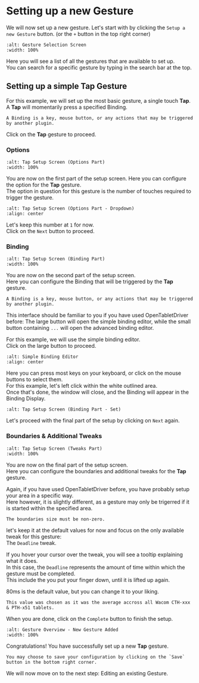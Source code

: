 # Setting up a new Gesture

We will now set up a new gesture. Let's start with by clicking the `Setup a new Gesture` button.
(or the `+` button in the top right corner)

```{figure} img/gesture_selection_screen.png
:alt: Gesture Selection Screen
:width: 100%
```

Here you will see a list of all the gestures that are available to set up. \
You can search for a specific gesture by typing in the search bar at the top.

## Setting up a simple Tap Gesture

For this example, we will set up the most basic gesture, a single touch **Tap**. \
A **Tap** will momentarily press a specified Binding.

```{note}
A Binding is a key, mouse button, or any actions that may be triggered by another plugin.
```

Click on the **Tap** gesture to proceed.

### Options

```{figure} img/tap_setup_screen_options.png
:alt: Tap Setup Screen (Options Part)
:width: 100%
```

You are now on the first part of the setup screen. Here you can configure the option for the **Tap** gesture. \
The option in question for this gesture is the number of touches required to trigger the gesture.

```{figure} img/tap_setup_screen_options_dropdown.png
:alt: Tap Setup Screen (Options Part - Dropdown)
:align: center
```

Let's keep this number at `1` for now. \
Click on the `Next` button to proceed.

### Binding

```{figure} img/tap_setup_screen_binding.png
:alt: Tap Setup Screen (Binding Part)
:width: 100%
```

You are now on the second part of the setup screen. \
Here you can configure the Binding that will be triggered by the **Tap** gesture.

```{note}
A Binding is a key, mouse button, or any actions that may be triggered by another plugin.
```

This interface should be familiar to you if you have used OpenTabletDriver before:
The large button will open the simple binding editor, 
while the small button containing `...` will open the advanced binding editor.

For this example, we will use the simple binding editor. \
Click on the large button to proceed.

```{figure} img/binding_editor_simple.png
:alt: Simple Binding Editor
:align: center
```

Here you can press most keys on your keyboard, or click on the mouse buttons to select them. \
For this example, let's left click within the white outlined area. \
Once that's done, the window will close, and the Binding will appear in the Binding Display.

```{figure} img/tap_setup_screen_binding_set.png
:alt: Tap Setup Screen (Binding Part - Set)
```

Let's proceed with the final part of the setup by clicking on `Next` again.

### Boundaries & Additional Tweaks

```{figure} img/tap_setup_screen_tweaks.png
:alt: Tap Setup Screen (Tweaks Part)
:width: 100%
```

You are now on the final part of the setup screen. \
Here you can configure the boundaries and additional tweaks for the **Tap** gesture.

Again, if you have used OpenTabletDriver before, you have probably setup your area in a specific way. \
Here however, it is slightly different, as a gesture may only be trigerred if it is started within the specified area.

```{warning}
The boundaries size must be non-zero.
```

let's keep it at the default values for now and focus on the only available tweak for this gesture: \
The `Deadline` tweak.

If you hover your cursor over the tweak, you will see a tooltip explaining what it does. \
In this case, the `Deadline` represents the amount of time within which the gesture must be completed. \
This include the you put your finger down, until it is lifted up again.

80ms is the default value, but you can change it to your liking.

```{note}
This value was chosen as it was the average accross all Wacom CTH-xxx & PTH-x51 tablets.
```

When you are done, click on the `Complete` button to finish the setup.

```{figure} img/gesture_overview_new.png
:alt: Gesture Overview - New Gesture Added
:width: 100%
```

Congratulations! You have successfully set up a new **Tap** gesture.

```{tip}
You may choose to save your configuration by clicking on the `Save` button in the bottom right corner.
```

We will now move on to the next step: Editing an existing Gesture.